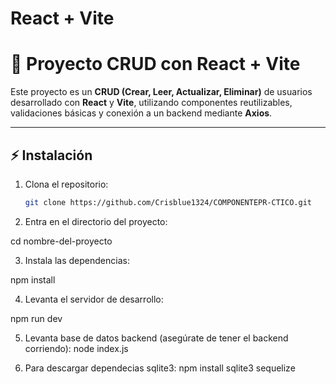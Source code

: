# React + Vite

# 📌 Proyecto CRUD con React + Vite

Este proyecto es un **CRUD (Crear, Leer, Actualizar, Eliminar)** de usuarios desarrollado con **React** y **Vite**, utilizando componentes reutilizables, validaciones básicas y conexión a un backend mediante **Axios**.

---

## ⚡ Instalación

1. Clona el repositorio:
   ```bash
   git clone https://github.com/Crisblue1324/COMPONENTEPR-CTICO.git

2. Entra en el directorio del proyecto:

cd nombre-del-proyecto


3. Instala las dependencias:

npm install


4. Levanta el servidor de desarrollo:

npm run dev

5. Levanta base de datos backend (asegúrate de tener el backend corriendo):
node index.js

6. Para descargar dependecias sqlite3:
npm install sqlite3 sequelize